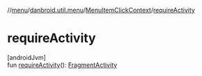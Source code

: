 //[menu](../../../index.md)/[danbroid.util.menu](../index.md)/[MenuItemClickContext](index.md)/[requireActivity](require-activity.md)

# requireActivity

[androidJvm]\
fun [requireActivity](require-activity.md)(): [FragmentActivity](https://developer.android.com/reference/kotlin/androidx/fragment/app/FragmentActivity.html)
